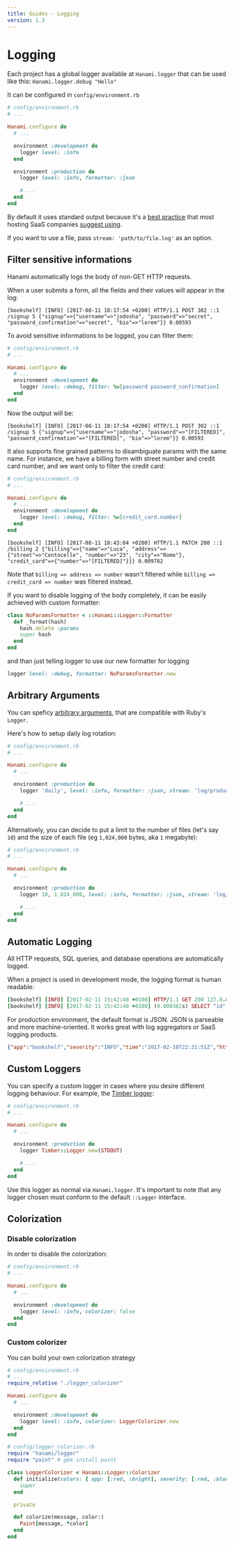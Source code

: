```yaml
---
title: Guides - Logging
version: 1.3
---
```


# Logging

Each project has a global logger available at `Hanami.logger` that can be used like this: `Hanami.logger.debug "Hello"`

It can be configured in `config/environment.rb`

```ruby
# config/environment.rb
# ...

Hanami.configure do
  # ...

  environment :development do
    logger level: :info
  end

  environment :production do
    logger level: :info, formatter: :json

    # ...
  end
end
```

By default it uses standard output because it's a [best practice](http://12factor.net/logs) that most hosting SaaS companies [suggest using](https://devcenter.heroku.com/articles/rails4#logging-and-assets).

If you want to use a file, pass `stream: 'path/to/file.log'` as an option.

## Filter sensitive informations

Hanami automatically logs the body of non-GET HTTP requests.

When a user submits a form, all the fields and their values will appear in the log:

```shell
[bookshelf] [INFO] [2017-08-11 18:17:54 +0200] HTTP/1.1 POST 302 ::1 /signup 5 {"signup"=>{"username"=>"jodosha", "password"=>"secret", "password_confirmation"=>"secret", "bio"=>"lorem"}} 0.00593
```

To avoid sensitive informations to be logged, you can filter them:

```ruby
# config/environment.rb
# ...

Hanami.configure do
  # ...
  environment :development do
    logger level: :debug, filter: %w[password password_confirmation]
  end
end
```

Now the output will be:

```shell
[bookshelf] [INFO] [2017-08-11 18:17:54 +0200] HTTP/1.1 POST 302 ::1 /signup 5 {"signup"=>{"username"=>"jodosha", "password"=>"[FILTERED]", "password_confirmation"=>"[FILTERED]", "bio"=>"lorem"}} 0.00593
```

It also supports fine grained patterns to disambiguate params with the same name.
For instance, we have a billing form with street number and credit card number, and we want only to filter the credit card:

```ruby
# config/environment.rb
# ...

Hanami.configure do
  # ...
  environment :development do
    logger level: :debug, filter: %w[credit_card.number]
  end
end
```

```shell
[bookshelf] [INFO] [2017-08-11 18:43:04 +0200] HTTP/1.1 PATCH 200 ::1 /billing 2 {"billing"=>{"name"=>"Luca", "address"=>{"street"=>"Centocelle", "number"=>"23", "city"=>"Rome"}, "credit_card"=>{"number"=>"[FILTERED]"}}} 0.009782
```

Note that `billing => address => number` wasn't filtered while `billing => credit_card => number` was filtered instead.

If you want to disable logging of the body completely, it can be easily achieved
with custom formatter:

```ruby
class NoParamsFormatter < ::Hanami::Logger::Formatter
  def _format(hash)
    hash.delete :params
    super hash
  end
end
```

and than just telling logger to use our new formatter for logging

```ruby
logger level: :debug, formatter: NoParamsFormatter.new
```

## Arbitrary Arguments

You can speficy [arbitrary arguments](https://ruby-doc.org/stdlib/libdoc/logger/rdoc/Logger.html#class-Logger-label-How+to+create+a+logger), that are compatible with Ruby's `Logger`.

Here's how to setup daily log rotation:

```ruby
# config/environment.rb
# ...

Hanami.configure do
  # ...

  environment :production do
    logger 'daily', level: :info, formatter: :json, stream: 'log/production.log'

    # ...
  end
end
```

Alternatively, you can decide to put a limit to the number of files (let's say `10`) and the size of each file (eg `1,024,000` bytes, aka `1` megabyte):

```ruby
# config/environment.rb
# ...

Hanami.configure do
  # ...

  environment :production do
    logger 10, 1_024_000, level: :info, formatter: :json, stream: 'log/production.log'

    # ...
  end
end
```

## Automatic Logging

All HTTP requests, SQL queries, and database operations are automatically logged.

When a project is used in development mode, the logging format is human readable:

```ruby
[bookshelf] [INFO] [2017-02-11 15:42:48 +0100] HTTP/1.1 GET 200 127.0.0.1 /books/1  451 0.018576
[bookshelf] [INFO] [2017-02-11 15:42:48 +0100] (0.000381s) SELECT "id", "title", "created_at", "updated_at" FROM "books" WHERE ("book"."id" = '1') ORDER BY "books"."id"
```

For production environment, the default format is JSON.
JSON is parseable and more machine-oriented. It works great with log aggregators or SaaS logging products.

```json
{"app":"bookshelf","severity":"INFO","time":"2017-02-10T22:31:51Z","http":"HTTP/1.1","verb":"GET","status":"200","ip":"127.0.0.1","path":"/books/1","query":"","length":"451","elapsed":0.000391478}
```

## Custom Loggers

You can specify a custom logger in cases where you desire different logging behaviour. For example,
the [Timber logger](https://github.com/timberio/timber-ruby):

```ruby
# config/environment.rb
# ...

Hanami.configure do
  # ...

  environment :production do
    logger Timber::Logger.new(STDOUT)

    # ...
  end
end
```

Use this logger as normal via `Hanami.logger`. It's important to note that any logger chosen
must conform to the default `::Logger` interface.

## Colorization

### Disable colorization

In order to disable the colorization:

```ruby
# config/environment.rb
# ...

Hanami.configure do
  # ...

  environment :development do
    logger level: :info, colorizer: false
  end
end
```

### Custom colorizer

You can build your own colorization strategy

```ruby
# config/environment.rb
# ...
require_relative "./logger_colorizer"

Hanami.configure do
  # ...

  environment :development do
    logger level: :info, colorizer: LoggerColorizer.new
  end
end
```

```ruby
# config/logger_colorizer.rb
require "hanami/logger"
require "paint" # gem install paint

class LoggerColorizer < Hanami::Logger::Colorizer
  def initialize(colors: { app: [:red, :bright], severity: [:red, :blue], datetime: [:italic, :yellow] })
    super
  end

  private

  def colorize(message, color:)
    Paint[message, *color]
  end
end
```
